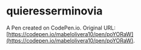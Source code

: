 # quieresserminovia

A Pen created on CodePen.io. Original URL: [https://codepen.io/mabelolivera10/pen/poYORaW](https://codepen.io/mabelolivera10/pen/poYORaW).

